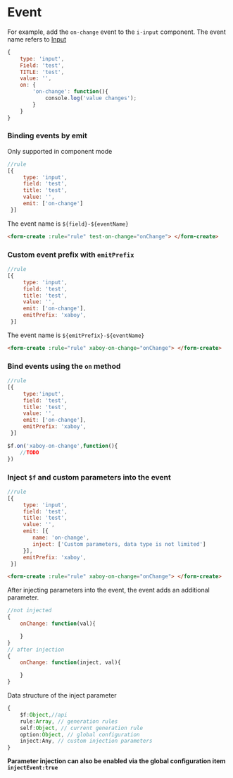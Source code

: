 # Event

For example, add the `on-change` event to the `i-input` component. The event name refers to [Input](/en/v2/iview/components/input.html#events)

```js
{
    type: 'input',
    Field: 'test',
    TITLE: 'test',
    value: '',
    on: {
        'on-change': function(){
            console.log('value changes');
        }
    }
}
```

### Binding events by emit

Only supported in component mode

```js
//rule
[{
     type: 'input',
     field: 'test',
     title: 'test',
     value: '',
     emit: ['on-change']
 }]
```

The event name is `${field}-${eventName}`
```html
<form-create :rule="rule" test-on-change="onChange"> </form-create>
```

### Custom event prefix with `emitPrefix`

```js
//rule
[{
     type: 'input',
     field: 'test',
     title: 'test',
     value: '',
     emit: ['on-change'],
     emitPrefix: 'xaboy',
 }]
```

The event name is `${emitPrefix}-${eventName}`
```html
<form-create :rule="rule" xaboy-on-change="onChange"> </form-create>
```


### Bind events using the `on` method <Badge type="warn" text="1.0.2+"/>

```js
//rule
[{
     type:'input',
     field: 'test',
     title: 'test',
     value: '',
     emit: ['on-change'],
     emitPrefix: 'xaboy',
 }]
```

```js
$f.on('xaboy-on-change',function(){
    //TODO
})

```

### Inject `$f` and custom parameters into the event

```js
//rule
[{
     type: 'input',
     field: 'test',
     title: 'test',
     value: '',
     emit: [{
        name: 'on-change',
        inject: ['Custom parameters, data type is not limited']
     }],
     emitPrefix: 'xaboy',
 }]
```

```html
<form-create :rule="rule" xaboy-on-change="onChange"> </form-create>
```
After injecting parameters into the event, the event adds an additional parameter.

```js
//not injected
{
    onChange: function(val){

    }
}
// after injection
{
    onChange: function(inject, val){

    }
}
```

Data structure of the inject parameter
```ts
{
    $f:Object,//api
    rule:Array, // ​​generation rules
    self:Object, // current generation rule
    option:Object, // ​​global configuration
    inject:Any, // ​​custom injection parameters
}
```

**Parameter injection can also be enabled via the global configuration item `injectEvent:true`**